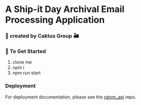 # A Ship-it Day Archival Email Processing Application
### 🌵 created by Caktus Group 🏜

### 🚀 To Get Started
1. clone me
2. npm i
3. npm run start

### Deployment
For deployment documentation, please see the [ratom_api](https://github.com/caktus/ratom_api#staging-environment) repo.

